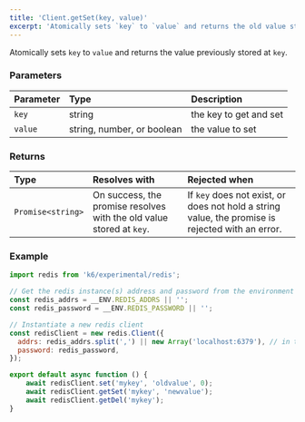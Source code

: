 ```yaml
---
title: 'Client.getSet(key, value)'
excerpt: 'Atomically sets `key` to `value` and returns the old value stored at `key`.'
---
```


Atomically sets `key` to `value` and returns the value previously stored at `key`.

### Parameters

| Parameter | Type   | Description            |
| :-------- | :----- | :--------------------- |
| `key`     | string | the key to get and set |
| `value`   | string, number, or boolean    | the value to set       |


### Returns

| Type              | Resolves with                                                        | Rejected when                                                                                    |
| :---------------- | :------------------------------------------------------------------- | :----------------------------------------------------------------------------------------------- |
| `Promise<string>` | On success, the promise resolves with the old value stored at `key`. | If `key` does not exist, or does not hold a string value, the promise is rejected with an error. |

### Example

<CodeGroup labels={[]}>

```javascript
import redis from 'k6/experimental/redis';

// Get the redis instance(s) address and password from the environment
const redis_addrs = __ENV.REDIS_ADDRS || '';
const redis_password = __ENV.REDIS_PASSWORD || '';

// Instantiate a new redis client
const redisClient = new redis.Client({
  addrs: redis_addrs.split(',') || new Array('localhost:6379'), // in the form of 'host:port', separated by commas
  password: redis_password,
});

export default async function () {
    await redisClient.set('mykey', 'oldvalue', 0);
    await redisClient.getSet('mykey', 'newvalue');
    await redisClient.getDel('mykey');
}
```

</CodeGroup>